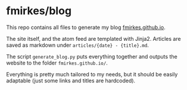 # fmirkes/blog
This repo contains all files to generate my blog [fmirkes.github.io](https://fmirkes.github.io).

The site itself, and the atom feed are templated with Jinja2. Articles are saved as markdown under ```articles/{date} - {title}.md```.

The script ```generate_blog.py``` puts everything together and outputs the website to the folder ```fmirkes.github.io/```.

Everything is pretty much tailored to my needs, but it should be easily adaptable (just some links and titles are hardcoded).
